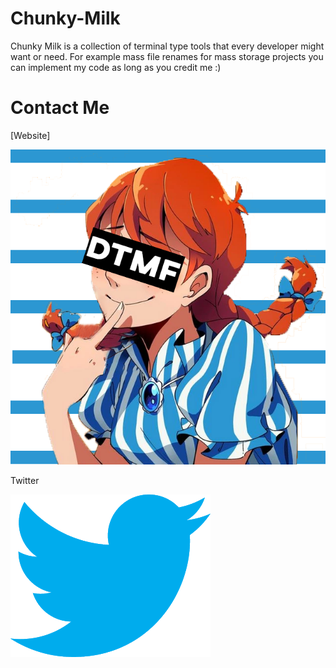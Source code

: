 # Chunky-Milk
Chunky Milk is a collection of terminal type tools that every developer might want or need. For example mass file renames for mass storage projects you can implement my code as long as you credit me :)

Contact Me
==========

[Website]

[![Website](https://github.com/Kappa-c0dex/Chunky-Milk/blob/master/img/DTMF%20pfp%20server.png)](https://touchmyfries.info/)

Twitter

[![Twitter](https://github.com/Kappa-c0dex/Chunky-Milk/blob/master/img/Twitter%20logo.png?raw=true)](https://twitter.com/KappaNewfrog)
